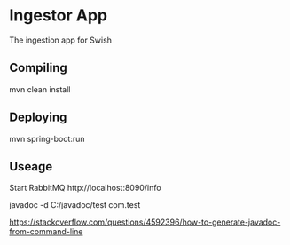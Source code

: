 # Ingestor App

The ingestion app for Swish

## Compiling

mvn clean install

## Deploying

mvn spring-boot:run

## Useage

Start RabbitMQ
http://localhost:8090/info


javadoc -d C:/javadoc/test com.test

https://stackoverflow.com/questions/4592396/how-to-generate-javadoc-from-command-line
